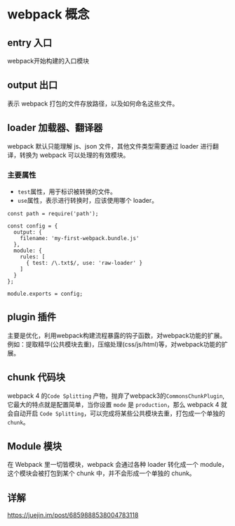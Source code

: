 # webpack 概念

## entry 入口
webpack开始构建的入口模块

## output 出口

表示 webpack 打包的文件存放路径，以及如何命名这些文件。

## loader 加载器、翻译器

webpack 默认只能理解 js、json 文件，其他文件类型需要通过 loader 进行翻译，转换为 webpack 可以处理的有效模块。

### 主要属性

- `test`属性，用于标识被转换的文件。
- `use`属性，表示进行转换时，应该使用哪个 loader。

```
const path = require('path');

const config = {
  output: {
    filename: 'my-first-webpack.bundle.js'
  },
  module: {
    rules: [
      { test: /\.txt$/, use: 'raw-loader' }
    ]
  }
};

module.exports = config;
```

## plugin 插件
主要是优化，利用webpack构建流程暴露的钩子函数，对webpack功能的扩展。
例如：提取精华(公共模块去重)，压缩处理(css/js/html)等，对webpack功能的扩展。

## chunk 代码块
webpack 4 的`Code Splitting` 产物，抛弃了webpack3的`CommonsChunkPlugin`,它最大的特点就是配置简单，当你设置 `mode` 是 `production`，那么 webpack 4 就会自动开启 `Code Splitting`，可以完成将某些公共模块去重，打包成一个单独的`chunk`。



## Module 模块

在 Webpack 里一切皆模块，webpack 会通过各种 loader 转化成一个 module，这个模块会被打包到某个 chunk 中，并不会形成一个单独的 chunk。




## 详解

https://juejin.im/post/6859888538004783118